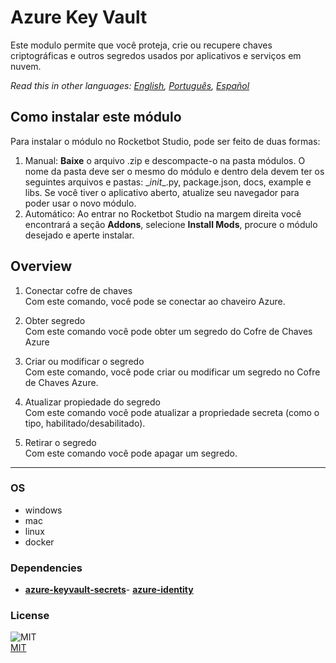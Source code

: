 # Azure Key Vault
  
Este modulo permite que você proteja, crie ou recupere chaves criptográficas e outros segredos usados por aplicativos e serviços em nuvem.  

*Read this in other languages: [English](README.md), [Português](README.pr.md), [Español](README.es.md)*

## Como instalar este módulo
  
Para instalar o módulo no Rocketbot Studio, pode ser feito de duas formas:
1. Manual: __Baixe__ o arquivo .zip e descompacte-o na pasta módulos. O nome da pasta deve ser o mesmo do módulo e dentro dela devem ter os seguintes arquivos e pastas: \__init__.py, package.json, docs, example e libs. Se você tiver o aplicativo aberto, atualize seu navegador para poder usar o novo módulo.
2. Automático: Ao entrar no Rocketbot Studio na margem direita você encontrará a seção **Addons**, selecione **Install Mods**, procure o módulo desejado e aperte instalar.  


## Overview


1. Conectar cofre de chaves  
Com este comando, você pode se conectar ao chaveiro Azure.

2. Obter segredo  
Com este comando você pode obter um segredo do Cofre de Chaves Azure

3. Criar ou modificar o segredo  
Com este comando, você pode criar ou modificar um segredo no Cofre de Chaves Azure.

4. Atualizar propiedade do segredo  
Com este comando você pode atualizar a propriedade secreta (como o tipo, habilitado/desabilitado).

5. Retirar o segredo  
Com este comando você pode apagar um segredo.  




----
### OS

- windows
- mac
- linux
- docker

### Dependencies
- [**azure-keyvault-secrets**](https://pypi.org/project/azure-keyvault-secrets/)- [**azure-identity**](https://pypi.org/project/azure-identity/)
### License
  
![MIT](https://camo.githubusercontent.com/107590fac8cbd65071396bb4d04040f76cde5bde/687474703a2f2f696d672e736869656c64732e696f2f3a6c6963656e73652d6d69742d626c75652e7376673f7374796c653d666c61742d737175617265)  
[MIT](http://opensource.org/licenses/mit-license.ph)